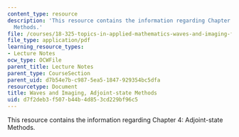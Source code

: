 ```yaml
---
content_type: resource
description: 'This resource contains the information regarding Chapter 4: Adjoint-state
  Methods.'
file: /courses/18-325-topics-in-applied-mathematics-waves-and-imaging-fall-2015/d7f2deb3f507b44b4d853cd229bf96c5_MIT18_325F15_Chapter4.pdf
file_type: application/pdf
learning_resource_types:
- Lecture Notes
ocw_type: OCWFile
parent_title: Lecture Notes
parent_type: CourseSection
parent_uid: d7b54e7b-c987-5ea5-1847-929354bc5dfa
resourcetype: Document
title: Waves and Imaging, Adjoint-state Methods
uid: d7f2deb3-f507-b44b-4d85-3cd229bf96c5
---
```

This resource contains the information regarding Chapter 4: Adjoint-state Methods.

